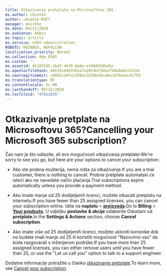```yaml
---
title: Otkazivanje pretplate na Microsoftovu 365
ms.author: cmcatee
author: cmcatee-MSFT
manager: mnirkhe
ms.date: 04/21/2020
ms.audience: Admin
ms.topic: article
ms.service: o365-administration
ROBOTS: NOINDEX, NOFOLLOW
localization_priority: Normal
ms.collection: Adm_O365
ms.custom: ''
ms.assetid: 8518f535-1bd3-4bf0-8e6e-e3468459bd5e
ms.openlocfilehash: b663914963361d7a20f4b72b8a75bbdebe7e324c
ms.sourcegitcommit: c6692ce0fa1358ec3529e59ca0ecdfdea4cdc759
ms.translationtype: MT
ms.contentlocale: hr-HR
ms.lasthandoff: 09/15/2020
ms.locfileid: "47811835"
---
```

# <a name="cancelling-your-microsoft-365-subscription"></a><span data-ttu-id="6b7b0-102">Otkazivanje pretplate na Microsoftovu 365?</span><span class="sxs-lookup"><span data-stu-id="6b7b0-102">Cancelling your Microsoft 365 subscription?</span></span>

<span data-ttu-id="6b7b0-103">Žao nam je što odlazite, ali evo mogućnosti otkazivanja pretplate:</span><span class="sxs-lookup"><span data-stu-id="6b7b0-103">We're sorry to see you go, but here are your options to cancel your subscription:</span></span>
  
- <span data-ttu-id="6b7b0-104">Ako ste probna mušterija, nema ništa za otkazivanje.</span><span class="sxs-lookup"><span data-stu-id="6b7b0-104">If you are a trial customer, there is nothing to cancel.</span></span> <span data-ttu-id="6b7b0-105">Probne pretplate automatski će isteći ako ne navedete način plaćanja.</span><span class="sxs-lookup"><span data-stu-id="6b7b0-105">Trial subscriptions expire automatically unless you provide a payment method.</span></span>

- <span data-ttu-id="6b7b0-106">Ako imate manje od 25 dodijeljenih licenci, možete otkazati pretplatu na internetu.</span><span class="sxs-lookup"><span data-stu-id="6b7b0-106">If you have fewer than 25 assigned licenses, you can cancel your subscription online.</span></span> <span data-ttu-id="6b7b0-107">Idite na **naplatu** \> **[proizvoda](https://go.microsoft.com/fwlink/p/?linkid=842054)**.</span><span class="sxs-lookup"><span data-stu-id="6b7b0-107">Go to **Billing** \> **[Your products](https://go.microsoft.com/fwlink/p/?linkid=842054)**.</span></span> <span data-ttu-id="6b7b0-108">U odjeljku **postavke & akcije** odaberite Odustani od **pretplate**.</span><span class="sxs-lookup"><span data-stu-id="6b7b0-108">In the **Settings & Actions** section, choose **Cancel subscription**.</span></span>

- <span data-ttu-id="6b7b0-109">Ako imate više od 25 dodijeljenih licenci, možete ukloniti korisnike dok ne budete imali manje od 25 ili koristiti mogućnost "Nazovimo vas" da biste razgovarali s inženjerom podrške.</span><span class="sxs-lookup"><span data-stu-id="6b7b0-109">If you have more than 25 assigned licenses, you can either remove users until you have fewer than 25, or use the "Let us call you" option to talk to a support engineer.</span></span>

<span data-ttu-id="6b7b0-110">Dodatne informacije potražite u članku [otkazivanje pretplate](https://docs.microsoft.com/microsoft-365/commerce/subscriptions/cancel-your-subscription).</span><span class="sxs-lookup"><span data-stu-id="6b7b0-110">To learn more, see [Cancel your subscription](https://docs.microsoft.com/microsoft-365/commerce/subscriptions/cancel-your-subscription).</span></span>
